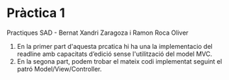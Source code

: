 # Pràctica 1
Practiques SAD - Bernat Xandri Zaragoza i Ramon Roca Oliver

1) En la primer part d'aquesta prcatica hi ha una la implementacio del readline amb capacitats d’edició sense l'utilització del model MVC.
2) En la segona part, podem trobar el mateix codi implementat seguint el patró Model/View/Controller.
